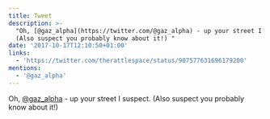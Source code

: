 ```yaml
---
title: Tweet
description: >-
  "Oh, [@gaz_alpha](https://twitter.com/@gaz_alpha) - up your street I suspect.
  (Also suspect you probably know about it!) "
date: '2017-10-17T12:10:50+01:00'
links:
  - 'https://twitter.com/therattlespace/status/907577631696179200'
mentions:
  - '@gaz_alpha'
---
```

Oh, [@gaz_alpha](https://twitter.com/@gaz_alpha) - up your street I suspect. (Also suspect you probably know about it!) 
